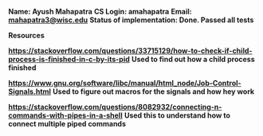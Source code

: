 **Name: Ayush Mahapatra**
**CS Login: amahapatra**
**Email: mahapatra3@wisc.edu**
**Status of implementation: Done. Passed all tests**


**Resources**

**https://stackoverflow.com/questions/33715129/how-to-check-if-child-process-is-finished-in-c-by-its-pid**
**Used to find out how a child process finished**

**https://www.gnu.org/software/libc/manual/html_node/Job-Control-Signals.html**
**Used to figure out macros for the signals and how hey work**

**https://stackoverflow.com/questions/8082932/connecting-n-commands-with-pipes-in-a-shell**
**Used this to understand how to connect multiple piped commands**


